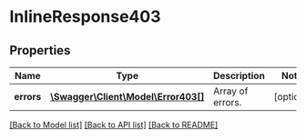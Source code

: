 # InlineResponse403

## Properties
Name | Type | Description | Notes
------------ | ------------- | ------------- | -------------
**errors** | [**\Swagger\Client\Model\Error403[]**](Error403.md) | Array of errors. | [optional] 

[[Back to Model list]](../../README.md#documentation-for-models) [[Back to API list]](../../README.md#documentation-for-api-endpoints) [[Back to README]](../../README.md)

